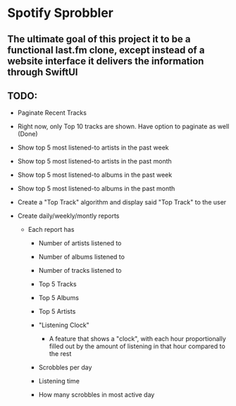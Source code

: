 # Spotify Sprobbler

## The ultimate goal of this project it to be a functional last.fm clone, except instead of a website interface it delivers the information through SwiftUI

## TODO:
- Paginate Recent Tracks
- Right now, only Top 10 tracks are shown. Have option to paginate as well (Done)
- Show top 5 most listened-to artists in the past week
- Show top 5 most listened-to artists in the past month

- Show top 5 most listened-to albums in the past week
- Show top 5 most listened-to albums in the past month

- Create a "Top Track" algorithm and display said "Top Track" to the user
- Create daily/weekly/montly reports
    - Each report has
        - Number of artists listened to
        - Number of albums listened to
        - Number of tracks listened to

        - Top 5 Tracks
        - Top 5 Albums
        - Top 5 Artists

        - "Listening Clock"
            - A feature that shows a "clock", with each hour proportionally filled out by the amount of listening in that hour compared to the rest

        - Scrobbles per day
        - Listening time
        - How many scrobbles in most active day
